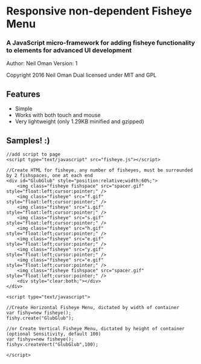 # Responsive non-dependent Fisheye Menu

### A JavaScript micro-framework for adding fisheye functionality to elements for advanced UI development

Author: Neil Oman
Version: 1

Copyright 2016 Neil Oman
Dual licensed under MIT and GPL

## Features

* Simple
* Works with both touch and mouse
* Very lightweight (only 1.29KB minified and gzipped)

## Samples! :)

```
//add script to page
<script type="text/javascript" src="fisheye.js"></script>

//Create HTML for fisheye, any number of fisheyes, must be surrounded by 2 fishspaces, one at each end
<div id="GlubGlub" style="position:relative;width:60%;">
	<img class="fisheye fishspace" src="spacer.gif" style="float:left;cursor:pointer;" />
	<img class="fisheye" src="f.gif" style="float:left;cursor:pointer;" />
	<img class="fisheye" src="i.gif" style="float:left;cursor:pointer;" />
	<img class="fisheye" src="s.gif" style="float:left;cursor:pointer;" />
	<img class="fisheye" src="h.gif" style="float:left;cursor:pointer;" />
	<img class="fisheye" src="e.gif" style="float:left;cursor:pointer;" />
	<img class="fisheye" src="y.gif" style="float:left;cursor:pointer;" />
	<img class="fisheye" src="e.gif" style="float:left;cursor:pointer;" />
	<img class="fisheye fishspace" src="spacer.gif" style="float:left;cursor:pointer;" />
	<div style="clear:both;"></div>
</div>

<script type="text/javascript">

//Create Horizontal Fisheye Menu, dictated by width of container
var fishy=new fisheye();
fishy.create("GlubGlub");

//or Create Vertical Fisheye Menu, dictated by height of container (optional Sensitivity, default 100)
var fishyv=new fisheye();
fishyv.createVert("GlubGlub",100);

</script>
```
